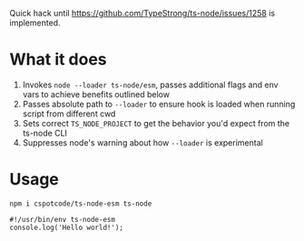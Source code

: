 Quick hack until https://github.com/TypeStrong/ts-node/issues/1258 is implemented.

# What it does

1. Invokes `node --loader ts-node/esm`, passes additional flags and env vars to achieve benefits outlined below
2. Passes absolute path to `--loader` to ensure hook is loaded when running script from different cwd
3. Sets correct `TS_NODE_PROJECT` to get the behavior you'd expect from the ts-node CLI
4. Suppresses node's warning about how `--loader` is experimental

# Usage

```
npm i cspotcode/ts-node-esm ts-node
```

```
#!/usr/bin/env ts-node-esm
console.log('Hello world!');
```
